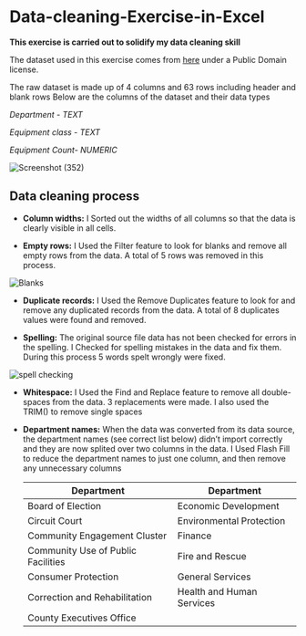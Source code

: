 #                               Data-cleaning-Exercise-in-Excel
**This exercise is carried out to solidify my data cleaning skill**

The dataset used in this exercise comes from [here](https://data.montgomerycountymd.gov/Government/Fleet-Equipment-Inventory/93vc-wpdr) under a Public Domain license.

The raw dataset is made up of 4 columns and 63 rows including header and blank rows
Below are the columns of the dataset and their data types


*Department - TEXT*

*Equipment class - TEXT*

*Equipment Count- NUMERIC*

![Screenshot (352)](https://github.com/dannieRope/Data-cleaning-Exercise-in-Excel/assets/132214828/25e0164a-05a7-4646-93da-848af18f3e89)

##                                   Data cleaning process
* **Column widths:** I Sorted out the widths of all columns so that the data is clearly visible in all cells.

* **Empty rows:** I Used the Filter feature to look for blanks and remove all empty rows from the data. A total of 5 rows was removed in this process.

![Blanks](https://github.com/dannieRope/Data-cleaning-Exercise-in-Excel/assets/132214828/42aeed5f-20a3-4a9d-9d4c-5be566bb8442)

  

* **Duplicate records:** I Used the Remove Duplicates feature to look for and remove any duplicated records from the data. A total of 8 duplicates values were found and removed.



* **Spelling:** The original source file data has not been checked for errors in the spelling. I Checked for spelling mistakes in the data and fix them. During this process 5 words spelt wrongly were fixed.

![spell checking](https://github.com/dannieRope/Data-cleaning-Exercise-in-Excel/assets/132214828/0a807d6e-3b8f-4ee4-aee0-108be4e0ea05)


* **Whitespace:** I Used the Find and Replace feature to remove all double-spaces from the data. 3 replacements were made. I also used the TRIM() to remove single spaces
  

* **Department names:** When the data was converted from its data source, the department names (see correct list below) didn’t import correctly and they are now splited over two columns in the data. I Used Flash Fill to reduce the department names to just one column, and then remove any unnecessary columns

  
   | Department| Department|
   |----------------|----------------|
   |Board of Election|Economic Development|
   |Circuit Court|Environmental Protection|
   |Community Engagement Cluster|Finance|
   |Community Use of Public Facilities|Fire and Rescue|
   |Consumer Protection|General Services|
   |Correction and Rehabilitation|Health and Human Services|
   |County Executives Office|    |



